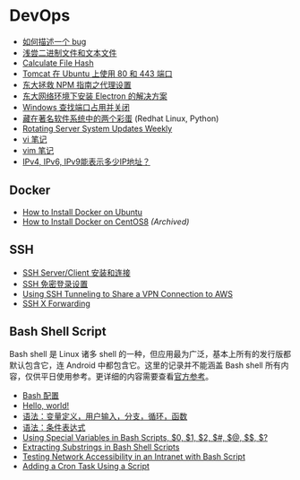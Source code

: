 # DevOps

- [如何描述一个 bug](how_to_describe_a_bug.md)
- [浅尝二进制文件和文本文件](binary_text.md)
- [Calculate File Hash](CalculateFileHash.md)
- [Tomcat 在 Ubuntu 上使用 80 和 443 端口](tomcat_ubuntu_port.md)
- [东大拯救 NPM 指南之代理设置](npm_proxy.md)
- [东大网络环境下安装 Electron 的解决方案](install_npm_electron.md)
- [Windows 查找端口占用并关闭](Windows-search-close-port.md)
- [藏在著名软件系统中的两个彩蛋](easter_egg_hidden_in_famous_softwares.md) (Redhat Linux, Python)
- [Rotating Server System Updates Weekly](RotatingServerSystemUpdatesWeekly.md)
- [vi 笔记](vi.md)
- [vim 笔记](vim.md)
- [IPv4, IPv6, IPv9能表示多少IP地址？](addr_cnt_of_ipvn.md)

## Docker

- [How to Install Docker on Ubuntu](install_docker_on_ubuntu.md)
- [How to Install Docker on CentOS8](how_to_install_docker_on_centos8.md) *(Archived)*

## SSH

- [SSH Server/Client 安装和连接](ssh_server_client.md)
- [SSH 免密登录设置](ssh_passwordless.md)
- [Using SSH Tunneling to Share a VPN Connection to AWS](ssh_tunnel_share_vpn_connection.md)
- [SSH X Forwarding](ssh_x_forwarding.md)

## Bash Shell Script

Bash shell 是 Linux 诸多 shell 的一种，但应用最为广泛，基本上所有的发行版都默认包含它，连 Android 中都包含它。这里的记录并不能涵盖 Bash shell 所有内容，仅供平日使用参考。更详细的内容需要查看[官方参考](http://www.gnu.org/software/bash/manual/bashref.html)。

- [Bash 配置](bashshellscript/profile.md)
- [Hello, world!](bashshellscript/helloworld.md)
- [语法：变量定义，用户输入，分支，循环，函数](bashshellscript/syntax.md)
- [语法：条件表达式](bashshellscript/Bash-Conditional-Expressions.md)
- [Using Special Variables in Bash Scripts, $0, $1, $2, $#, $@, $$, $?](dollar_in_bash.md)
- [Extracting Substrings in Bash Shell Scripts](bash_script_retrieve_substring.md)
- [Testing Network Accessibility in an Intranet with Bash Script](test_network_accessibility.md)
- [Adding a Cron Task Using a Script](adding_a_cron_task_using_a_script.md)
